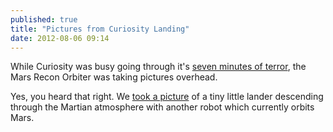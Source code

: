 ```yaml
---
published: true
title: "Pictures from Curiosity Landing"
date: 2012-08-06 09:14
---
```

While Curiosity was busy going through it's [seven minutes of terror](http://www.finestructure.com/2012/06/challenges-of-getting-to-mars/), the Mars Recon Orbiter was taking pictures overhead.

Yes, you heard that right. We [took a picture](http://www.wired.com/wiredscience/2012/08/mro-curiosity-descent/) of a tiny little lander descending through the Martian atmosphere with another robot which currently orbits Mars.